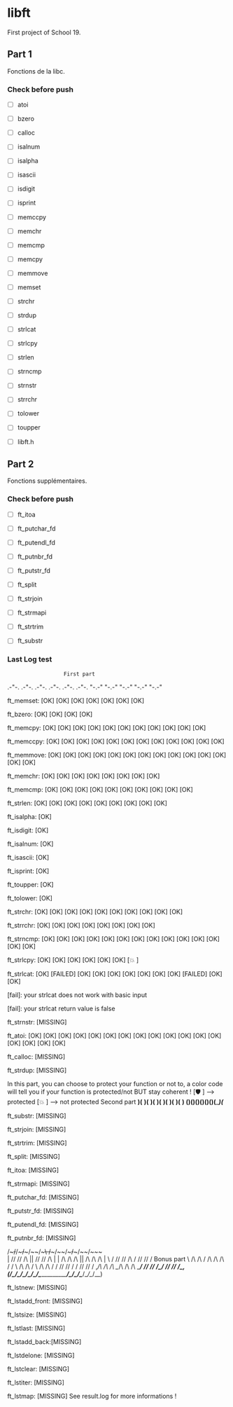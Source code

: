 # libft
First project of School 19.

## Part 1
Fonctions de la libc.

### Check before push
- [ ] atoi
- [	] bzero
- [	] calloc
- [	] isalnum
- [	] isalpha
- [	] isascii
- [	] isdigit
- [	] isprint
- [	] memccpy
- [	] memchr
- [	] memcmp
- [	] memcpy
- [	] memmove
- [	] memset
- [	] strchr
- [	] strdup
- [	] strlcat
- [	] strlcpy
- [	] strlen
- [	] strncmp
- [	] strnstr
- [	] strrchr
- [	] tolower
- [	] toupper

- [ ] libft.h

## Part 2
Fonctions supplémentaires.

### Check before push
- [ ] ft_itoa
- [ ] ft_putchar_fd
- [ ] ft_putendl_fd
- [ ] ft_putnbr_fd
- [ ] ft_putstr_fd
- [ ] ft_split
- [ ] ft_strjoin
- [ ] ft_strmapi
- [ ] ft_strtrim
- [ ] ft_substr


### Last Log test

                      First part
.-"-.     .-"-.     .-"-.     .-"-.     .-"-.     .-"-.
     "-.-"     "-.-"     "-.-"     "-.-"     "-.-"    

ft_memset:     [OK] [OK] [OK] [OK] [OK] [OK] [OK]

ft_bzero:      [OK] [OK] [OK] [OK] 

ft_memcpy:     [OK] [OK] [OK] [OK] [OK] [OK] [OK] [OK] [OK] [OK] [OK] 

ft_memccpy:    [OK] [OK] [OK] [OK] [OK] [OK] [OK] [OK] [OK] [OK] [OK] [OK] 

ft_memmove:    [OK] [OK] [OK] [OK] [OK] [OK] [OK] [OK] [OK] [OK] [OK] [OK] [OK] [OK] 

ft_memchr:     [OK] [OK] [OK] [OK] [OK] [OK] [OK] [OK] 

ft_memcmp:     [OK] [OK] [OK] [OK] [OK] [OK] [OK] [OK] [OK] [OK] 

ft_strlen:     [OK] [OK] [OK] [OK] [OK] [OK] [OK] [OK] [OK] 

ft_isalpha:    [OK] 

ft_isdigit:    [OK] 

ft_isalnum:    [OK] 

ft_isascii:    [OK] 

ft_isprint:    [OK] 

ft_toupper:    [OK] 

ft_tolower:    [OK] 

ft_strchr:     [OK] [OK] [OK] [OK] [OK] [OK] [OK] [OK] [OK] [OK] 

ft_strrchr:    [OK] [OK] [OK] [OK] [OK] [OK] [OK] [OK] 

ft_strncmp:    [OK] [OK] [OK] [OK] [OK] [OK] [OK] [OK] [OK] [OK] [OK] [OK] [OK] [OK] 

ft_strlcpy:    [OK] [OK] [OK] [OK] [OK] [OK] [💥 ] 

ft_strlcat:    [OK] [FAILED] [OK] [OK] [OK] [OK] [OK] [OK] [OK] [FAILED] [OK] [OK] 

[fail]: your strlcat does not work with basic input

[fail]: your strlcat return value is false


ft_strnstr:    [MISSING]

ft_atoi:       [OK] [OK] [OK] [OK] [OK] [OK] [OK] [OK] [OK] [OK] [OK] [OK] [OK] [OK] [OK] [OK] [OK] 

ft_calloc:     [MISSING]

ft_strdup:     [MISSING]

In this part, you can choose to protect your function or not to,
a color code will tell you if your function is protected/not BUT stay coherent !
[🛡 ] --> protected
[💥 ] --> not protected
                     Second part
 __)(__  __)(__  __)(__  __)(__  __)(__  __)(__  __)(__  __)
(______)(______)(______)(______)(______)(______)(______)(___


ft_substr:     [MISSING]

ft_strjoin:    [MISSING]

ft_strtrim:    [MISSING]

ft_split:      [MISSING]

ft_itoa:       [MISSING]

ft_strmapi:    [MISSING]

ft_putchar_fd: [MISSING]

ft_putstr_fd:  [MISSING]

ft_putendl_fd: [MISSING]

ft_putnbr_fd:  [MISSING]

 /~~~\/~~\/~~~\/~~~\/~~\/~~~\                    /~~~\/~~\/~~~\/~~~\/~~\/~~~\
 | /\/ /\/ /\ || /\/ /\/ /\ |                    | /\ \/\ \/\ || /\ \/\ \/\ |
  \ \/ /\/ /\/ /\ \/ /\/ /\/ /     Bonus part     \ \/\ \/\ \/ /\ \/\ \/\ \/ /
   \ \/\ \/\ \/  \ \/\ \/\ \/                      \/ /\/ /\/ /  \/ /\/ /\/ /
,_/\ \/\ \/\ \__/\ \/\ \/\ \______________________/ /\/ /\/ /\__/ /\/ /\/ /\_,
(__/\__/\__/\____/\__/\__/\________________________/\__/\__/\____/\__/\__/\__)


ft_lstnew:     [MISSING]

ft_lstadd_front: [MISSING]

ft_lstsize:    [MISSING]

ft_lstlast:    [MISSING]

ft_lstadd_back:[MISSING]

ft_lstdelone:  [MISSING]

ft_lstclear:   [MISSING]

ft_lstiter:    [MISSING]

ft_lstmap:     [MISSING]
See result.log for more informations !